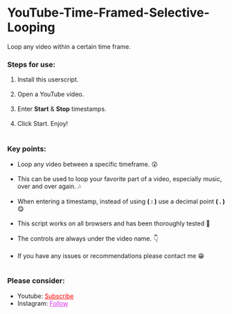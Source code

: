 # YouTube-Time-Framed-Selective-Looping
Loop any video within a certain time frame.


<h3>Steps for use: </h3>
<ol style="margin-bottom:10px;">
<li>Install this userscript.</li><br>
<li>Open a YouTube video.</li><br>
<li>Enter <b>Start</b> & <b>Stop</b> timestamps.</li><br>
<li>Click Start. Enjoy!</li><br>
</ol>


<h3>Key points:</h3>
<ul style="margin-bottom:10px;">
<li>Loop any video between a specific timeframe. 😲</li><br>
<li>This can be used to loop your favorite part of a video, especially music, over and over again. 🎶</li><br>
<li>When entering a timestamp, instead of using <b>( : )</b> use a decimal point <b>( . )</b> 😋</li><br>
<li>This script works on all browsers and has been thoroughly tested 📝</li><br>
<li>The controls are always under the video name. 👇</li><br>
<li>If you have any issues or recommendations please contact me 😁</li><br>
</ul>
<h3>Please consider:</h3>
<ul>
<li>Youtube:  <a style="color:red;" target="_Blank" href="https://www.youtube.com/channel/UCinBnZ2BKAbCKA1w9lmFd0w">Subscribe</a></li>
<li>Instagram:  <a style="color:#dc2ef0;" target="_Blank" href="https://www.instagram.com/nyc.geahad.codes/">Follow</a></li>
</ul>
